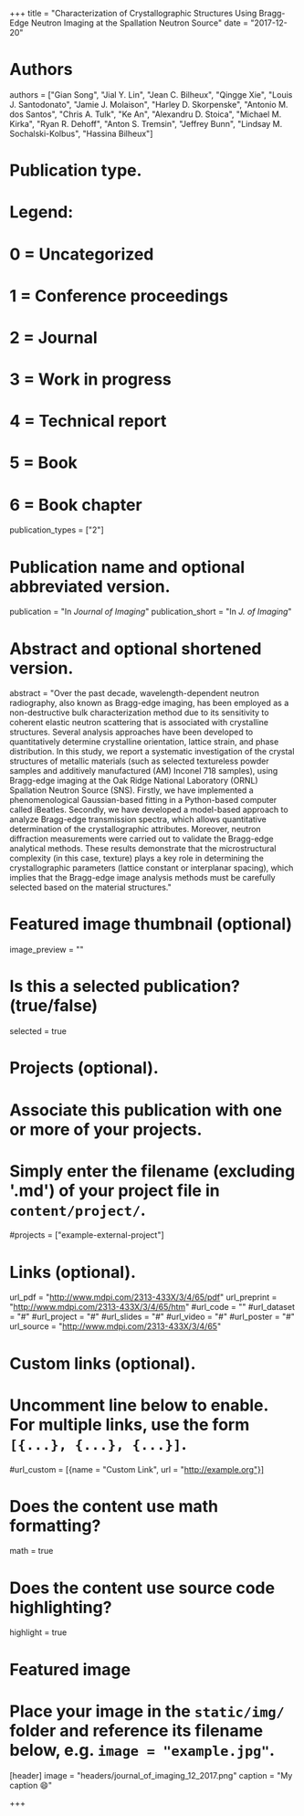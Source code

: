 +++
title = "Characterization of Crystallographic Structures Using Bragg-Edge Neutron Imaging at the Spallation Neutron Source"
date = "2017-12-20"

# Authors
authors = ["Gian Song", "Jial Y. Lin", "Jean C. Bilheux", "Qingge Xie", "Louis J. Santodonato", "Jamie J. Molaison",
"Harley D. Skorpenske", "Antonio M. dos Santos", "Chris A. Tulk", "Ke An", "Alexandru D. Stoica", "Michael M. Kirka",
"Ryan R. Dehoff", "Anton S. Tremsin", "Jeffrey Bunn", "Lindsay M. Sochalski-Kolbus", "Hassina Bilheux"]

# Publication type.
# Legend:
# 0 = Uncategorized
# 1 = Conference proceedings
# 2 = Journal
# 3 = Work in progress
# 4 = Technical report
# 5 = Book
# 6 = Book chapter
publication_types = ["2"]

# Publication name and optional abbreviated version.
publication = "In *Journal of Imaging*"
publication_short = "In *J. of Imaging*"

# Abstract and optional shortened version.
abstract = "Over the past decade, wavelength-dependent neutron radiography, also known as Bragg-edge imaging, has been employed as a non-destructive bulk characterization method due to its sensitivity to coherent elastic neutron scattering that is associated with crystalline structures. Several analysis approaches have been developed to quantitatively determine crystalline orientation, lattice strain, and phase distribution. In this study, we report a systematic investigation of the crystal structures of metallic materials (such as selected textureless powder samples and additively manufactured (AM) Inconel 718 samples), using Bragg-edge imaging at the Oak Ridge National Laboratory (ORNL) Spallation Neutron Source (SNS). Firstly, we have implemented a phenomenological Gaussian-based fitting in a Python-based computer called iBeatles. Secondly, we have developed a model-based approach to analyze Bragg-edge transmission spectra, which allows quantitative determination of the crystallographic attributes. Moreover, neutron diffraction measurements were carried out to validate the Bragg-edge analytical methods. These results demonstrate that the microstructural complexity (in this case, texture) plays a key role in determining the crystallographic parameters (lattice constant or interplanar spacing), which implies that the Bragg-edge image analysis methods must be carefully selected based on the material structures."

# Featured image thumbnail (optional)
image_preview = ""

# Is this a selected publication? (true/false)
selected = true

# Projects (optional).
#   Associate this publication with one or more of your projects.
#   Simply enter the filename (excluding '.md') of your project file in `content/project/`.
#projects = ["example-external-project"]

# Links (optional).
url_pdf = "http://www.mdpi.com/2313-433X/3/4/65/pdf"
url_preprint = "http://www.mdpi.com/2313-433X/3/4/65/htm"
#url_code = ""
#url_dataset = "#"
#url_project = "#"
#url_slides = "#"
#url_video = "#"
#url_poster = "#"
url_source = "http://www.mdpi.com/2313-433X/3/4/65"

# Custom links (optional).
#   Uncomment line below to enable. For multiple links, use the form `[{...}, {...}, {...}]`.
#url_custom = [{name = "Custom Link", url = "http://example.org"}]

# Does the content use math formatting?
math = true

# Does the content use source code highlighting?
highlight = true

# Featured image
# Place your image in the `static/img/` folder and reference its filename below, e.g. `image = "example.jpg"`.
[header]
image = "headers/journal_of_imaging_12_2017.png"
caption = "My caption :smile:"

+++
